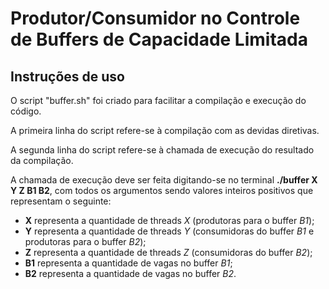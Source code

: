 # Produtor/Consumidor no Controle de Buffers de Capacidade Limitada

## Instruções de uso

O script "buffer.sh" foi criado para facilitar a compilação e execução do código.

A primeira linha do script refere-se à compilação com as devidas diretivas.

A segunda linha do script refere-se à chamada de execução do resultado da compilação.

A chamada de execução deve ser feita digitando-se no terminal **./buffer X Y Z B1 B2**, com todos os argumentos sendo valores inteiros positivos que representam o seguinte:

* **X** representa a quantidade de threads *X* (produtoras para o buffer *B1*);
* **Y** representa a quantidade de threads *Y* (consumidoras do buffer *B1* e produtoras para o buffer *B2*);
* **Z** representa a quantidade de threads *Z* (consumidoras do buffer *B2*);
* **B1** representa a quantidade de vagas no buffer *B1*;
* **B2** representa a quantidade de vagas no buffer *B2*.
